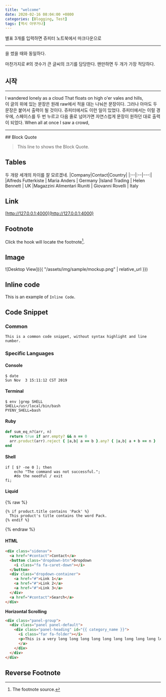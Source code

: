 ```yaml
---
title: "welcome"
date: 2020-02-16 08:04:00 +0800
categories: [Blogging, Test]
tags: [역시 아무거나]
---
```


별표 3개를 입력하면 쥬피터 노트북에서 마크다운으로 <hr>을 썼을 때와 동일하다.

마찬가지로 #의 갯수가 큰 글씨의 크기를 담당한다. 왠만하면 두 개가 가장 적당하다.

## 시작
***

I wandered lonely as a cloud
That floats on high o'er vales and hills,  
이 글의 위에 있는 문장은 원래 raw에서 적을 대는 나눠쓴 문장이다. 그러나 아마도 두 문장은 붙어서 출력이 될 것이다. 쥬피터에서도 이런 일이 있었다. 쥬피터에서는 이럴 경우에, 스페이스를 두 번 누르고 다음 줄로 넘어가면 자연스럽게 문장이 원하던 대로 출력이 되었다.
When all at once I saw a crowd,  
<hr>
## Block Quote

> This line to shows the Block Quote.

## Tables
두 개랑 세개의 차이를 잘 모르겠네.
|Company|Contact|Country|
|:--|:--|---:|
|Alfreds Futterkiste | Maria Anders | Germany
|Island Trading | Helen Bennett | UK
|Magazzini Alimentari Riuniti | Giovanni Rovelli | Italy

## Link

[http://127.0.0.1:4000](http://127.0.0.1:4000)


## Footnote

Click the hook will locate the footnote[^footnote].


## Image

![Desktop View]({{ "/assets/img/sample/mockup.png" | relative_url }})


## Inline code

This is an example of `Inline Code`.


## Code Snippet

### Common

```
This is a common code snippet, without syntax highlight and line number.
```

### Specific Languages

#### Console

```console
$ date
Sun Nov  3 15:11:12 CST 2019
```


#### Terminal

```terminal
$ env |grep SHELL
SHELL=/usr/local/bin/bash
PYENV_SHELL=bash
```

#### Ruby

```ruby
def sum_eq_n?(arr, n)
  return true if arr.empty? && n == 0
  arr.product(arr).reject { |a,b| a == b }.any? { |a,b| a + b == n }
end
```

#### Shell

```shell
if [ $? -ne 0 ]; then
    echo "The command was not successful.";
    #do the needful / exit
fi;
```

#### Liquid

{% raw %}
```liquid
{% if product.title contains 'Pack' %}
  This product's title contains the word Pack.
{% endif %}
```
{% endraw %}

#### HTML

```html
<div class="sidenav">
  <a href="#contact">Contact</a>
  <button class="dropdown-btn">Dropdown
    <i class="fa fa-caret-down"></i>
  </button>
  <div class="dropdown-container">
    <a href="#">Link 1</a>
    <a href="#">Link 2</a>
    <a href="#">Link 3</a>
  </div>
  <a href="#contact">Search</a>
</div>
```

**Horizontal Scrolling**

```html
<div class="panel-group">
  <div class="panel panel-default">
    <div class="panel-heading" id="{{ category_name }}">
      <i class="far fa-folder"></i>
      <p>This is a very long long long long long long long long long long long long long long long long long long long long long line.</p>
      </a>
    </div>
  </div>
</div>
```


## Reverse Footnote

[^footnote]: The footnote source.
